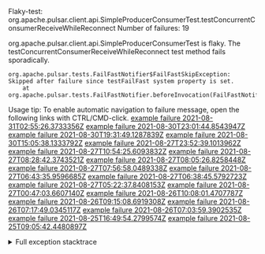         
Flaky-test: org.apache.pulsar.client.api.SimpleProducerConsumerTest.testConcurrentConsumerReceiveWhileReconnect
Number of failures: 19

org.apache.pulsar.client.api.SimpleProducerConsumerTest is flaky. The testConcurrentConsumerReceiveWhileReconnect test method fails sporadically.

```
org.apache.pulsar.tests.FailFastNotifier$FailFastSkipException: Skipped after failure since testFailFast system property is set.
	at org.apache.pulsar.tests.FailFastNotifier.beforeInvocation(FailFastNotifier.java:88)

```

Usage tip: To enable automatic navigation to failure message, open the following links with CTRL/CMD-click.
[example failure 2021-08-31T02:55:26.3733356Z](https://github.com/apache/pulsar/runs/3468534483?check_suite_focus=true#step:9:611)
[example failure 2021-08-30T23:01:44.8543947Z](https://github.com/apache/pulsar/runs/3467152590?check_suite_focus=true#step:9:619)
[example failure 2021-08-30T19:31:49.1287839Z](https://github.com/apache/pulsar/runs/3465551342?check_suite_focus=true#step:9:623)
[example failure 2021-08-30T15:05:38.1333792Z](https://github.com/apache/pulsar/runs/3463119398?check_suite_focus=true#step:9:611)
[example failure 2021-08-27T23:52:39.1013962Z](https://github.com/apache/pulsar/runs/3447917315?check_suite_focus=true#step:9:611)
[example failure 2021-08-27T10:54:25.6093832Z](https://github.com/apache/pulsar/runs/3442314708?check_suite_focus=true#step:9:619)
[example failure 2021-08-27T08:28:42.3743521Z](https://github.com/apache/pulsar/runs/3441181162?check_suite_focus=true#step:9:611)
[example failure 2021-08-27T08:05:26.8258448Z](https://github.com/apache/pulsar/runs/3440980370?check_suite_focus=true#step:9:611)
[example failure 2021-08-27T07:56:58.0489338Z](https://github.com/apache/pulsar/runs/3440855241?check_suite_focus=true#step:9:611)
[example failure 2021-08-27T06:43:35.9596685Z](https://github.com/apache/pulsar/runs/3440456730?check_suite_focus=true#step:9:611)
[example failure 2021-08-27T06:38:45.5792723Z](https://github.com/apache/pulsar/runs/3440411158?check_suite_focus=true#step:9:612)
[example failure 2021-08-27T05:22:37.8408153Z](https://github.com/apache/pulsar/runs/3440010388?check_suite_focus=true#step:9:619)
[example failure 2021-08-27T00:47:03.6607140Z](https://github.com/apache/pulsar/runs/3438608599?check_suite_focus=true#step:9:611)
[example failure 2021-08-26T10:08:01.4707787Z](https://github.com/apache/pulsar/runs/3431383943?check_suite_focus=true#step:9:611)
[example failure 2021-08-26T09:15:08.6919308Z](https://github.com/apache/pulsar/runs/3430942268?check_suite_focus=true#step:9:616)
[example failure 2021-08-26T07:17:49.0345117Z](https://github.com/apache/pulsar/runs/3429972501?check_suite_focus=true#step:9:608)
[example failure 2021-08-26T07:03:59.3902535Z](https://github.com/apache/pulsar/runs/3429892136?check_suite_focus=true#step:9:616)
[example failure 2021-08-25T16:49:54.2799574Z](https://github.com/apache/pulsar/runs/3424390559?check_suite_focus=true#step:9:620)
[example failure 2021-08-25T09:05:42.4480897Z](https://github.com/apache/pulsar/runs/3420085427?check_suite_focus=true#step:10:572)


<details>
<summary>Full exception stacktrace</summary>
<code><pre>
org.apache.pulsar.tests.FailFastNotifier$FailFastSkipException: Skipped after failure since testFailFast system property is set.
	at org.apache.pulsar.tests.FailFastNotifier.beforeInvocation(FailFastNotifier.java:88)

</pre></code>
</details>

